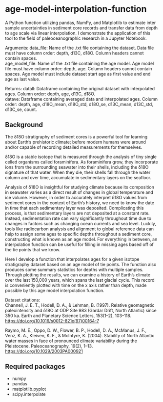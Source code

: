 # age-model-interpolation-function
A Python function utilizing pandas, NumPy, and Matplotlib to estimate inter sample uncertainties in sediment core records and transfer data from depth to age scale via linear interpolation. I demonstrate the application of this tool to the field of paleoceanographic research in a Jupyter Notebook.

Arguments:
data_file: Name of the .txt file containing the dataset. Data file must have column order: 
depth, d13C, d18O. Column headers cannot contain spaces.  
age_model_file: Name of the .txt file containing the age model. Age model file must have column order:
depth, age. Column headers cannot contain spaces. Age model must include dataset start age as first value and end age as last value.

Returns:
datall: Dataframe containing the original dataset with interpolated ages. Column order:
depth, age, d13C, d18O.  
datave: Dataframe containing averaged data and interpolated ages. Column order:
depth, age, d18O_mean, d18O_std, d18O_se, d13C_mean, d13C_std, d13C_se, count.


## Background

The δ18O stratigraphy of sediment cores is a powerful tool for learning about Earth’s prehistoric climate; before modern humans were around and/or capable of recording detailed measurements for themselves.

δ18O is a stable isotope that is measured through the analysis of tiny single celled organisms called foraminifera. As foraminifera grow, they incorporate ions from the surrounding seawater into their shells, including the δ18O signature of that water. When they die, their shells fall through the water column and over time, accumulate in sedimentary layers on the seafloor.

Analysis of δ18O is insightful for studying climate because its composition in seawater varies as a direct result of changes in global temperature and ice volume. However, in order to accurately interpret δ18O values from sediment cores in the context of Earth’s history, we need to know the date in time that each sedimentary layer was deposited. Complicating this process, is that sedimentary layers are not deposited at a constant rate. Instead, sedimentation rate can vary significantly throughout time due to changes in factors such as changing ocean currents and sea level. Luckily, tools like radiocarbon analysis and alignment to global reference data can help to assign some ages to specific depths throughout a sediment core, constructing what is known as an age model. For everything in between, an interpolation function can be useful for filling in missing ages based off of the tie points that we know.

Here I develop a function that interpolates ages for a given isotope stratigraphy dataset based on an age model of tie points. The function also produces some summary statistics for depths with multiple samples. Through plotting the results, we can examine a history of Earth’s climate over the last 150,000 years, which spans the last glacial cycle. This record is conveniently plotted with time on the x axis rather than depth, made possible by this age model interpolation function.


Dataset citations:  
Channell, J. E. T., Hodell, D. A., & Lehman, B. (1997). Relative geomagnetic paleointensity and δ18O at ODP Site 983 (Gardar Drift, North Atlantic) since 350 ka. Earth and Planetary Science Letters, 153(1–2), 103–118. https://doi.org/10.1016/s0012-821x(97)00164-7

Raymo, M. E., Oppo, D. W., Flower, B. P., Hodell, D. A., McManus, J. F., Venz, K. A., Kleiven, K. F., & McIntyre, K. (2004). Stability of North Atlantic water masses in face of pronounced climate variability during the Pleistocene. Paleoceanography, 19(2), 1–13. https://doi.org/10.1029/2003PA000921

## Required packages
- numpy
- pandas
- matplotlib.pyplot
- scipy.interpolate
